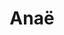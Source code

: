 ---
title: Anaë
tags: [ ads, homepage ]
video_id: 875528527
video_hash: d81716a33c
image: anae.gif
published: true
order : 33000
---